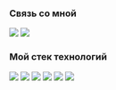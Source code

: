 ### Связь со мной

[![](https://img.shields.io/badge/VK-161B22?style=for-the-badge&logo=vk&logoColor=ffffff)](http://vk.com/matvenoid) [![](https://img.shields.io/badge/Telegram-161B22?style=for-the-badge&logo=telegram&logoColor=ffffff)](https://t.me/matvenoid)

### Мой стек технологий

![](https://img.shields.io/badge/git-161B22?style=for-the-badge&logo=git&logoColor=ffffff) ![](https://img.shields.io/badge/python-161B22?style=for-the-badge&logo=python&logoColor=ffffff) ![](https://img.shields.io/badge/html-161B22?style=for-the-badge&logo=html5&logoColor=ffffff) ![](https://img.shields.io/badge/css-161B22?style=for-the-badge&logo=css3&logoColor=ffffff) ![](https://img.shields.io/badge/postgresql-161B22?style=for-the-badge&logo=postgresql&logoColor=ffffff) ![](https://img.shields.io/badge/django-161B22?style=for-the-badge&logo=django&logoColor=ffffff)

